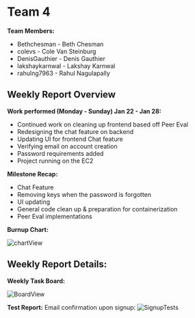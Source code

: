 # Team 4
**Team Members:**
* Bethchesman - Beth Chesman
* colevs - Cole Van Steinburg
* DenisGauthier - Denis Gauthier
* lakshaykarnwal - Lakshay Karnwal
* rahulng7963 - Rahul Nagulapally

## Weekly Report Overview
**Work performed (Monday - Sunday) Jan 22 - Jan 28:**
* Continued work on cleaning up frontend based off Peer Eval
* Redesigning the chat feature on backend
* Updating UI for frontend Chat feature
* Verifying email on account creation
* Password requirements added
* Project running on the EC2

**Milestone Recap:** 
* Chat Feature
* Removing keys when the password is forgotten
* UI updating
* General code clean up & preparation for containerization 
* Peer Eval implementations 

**Burnup Chart:**

![chartView](https://github.com/COSC-499-W2023/year-long-project-team-4/assets/52676747/75b42505-5f6e-4cd1-ab27-9d0c5afe2cf8)



## Weekly Report Details:

**Weekly Task Board:**

![BoardView](https://github.com/COSC-499-W2023/year-long-project-team-4/assets/52676747/e64020f4-eb95-427d-9967-11e4b3858d7b)

**Test Report:**
Email confirmation upon signup:
![SignupTests](https://github.com/COSC-499-W2023/year-long-project-team-4/assets/79421912/6175d324-9ed2-45f2-950d-3df971a2f7b1)








